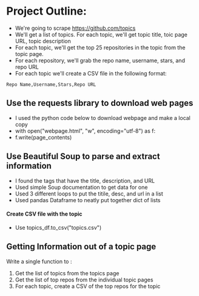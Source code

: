 # Project Outline:

- We're going to scrape https://github.com/topics
- We'll get a list of topics. For each topic, we'll get topic title, toic page URL, topic description
- For each topic, we'll get the top 25 repositories in the topic from the topic page.
- For each repository, we'll grab the repo name, username, stars, and repo URL
- For each topic we'll create a CSV file  in the following format:

```
Repo Name,Username,Stars,Repo URL
```

## Use the requests library to download web pages
- I used  the python code below to download webpage and make a local copy
- with open("webpage.html", "w", encoding="utf-8") as f:
- f.write(page_contents)

## Use Beautiful Soup to parse and extract information
- I found the tags that have the title, description, and URL
- Used simple Soup documentation to get data for one
- Used 3 different loops to put the titile, desc, and url in a list
- Used pandas Dataframe to neatly put together dict of lists

#### Create CSV file with the topic
- Use topics_df.to_csv("topics.csv") 

## Getting Information out of a topic page
Write a single function to :
1. Get the list of topics from the topics page
2. Get the list of top repos from the individual topic pages 
3. For each topic, create a CSV of the top repos for the topic